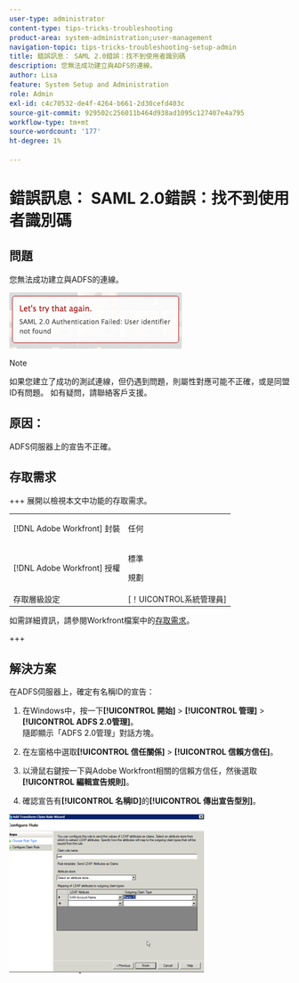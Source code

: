 ```yaml
---
user-type: administrator
content-type: tips-tricks-troubleshooting
product-area: system-administration;user-management
navigation-topic: tips-tricks-troubleshooting-setup-admin
title: 錯誤訊息： SAML 2.0錯誤：找不到使用者識別碼
description: 您無法成功建立與ADFS的連線。
author: Lisa
feature: System Setup and Administration
role: Admin
exl-id: c4c70532-de4f-4264-b661-2d30cefd403c
source-git-commit: 929502c256011b464d938ad1095c127407e4a795
workflow-type: tm+mt
source-wordcount: '177'
ht-degree: 1%

---
```


# 錯誤訊息： SAML 2.0錯誤：找不到使用者識別碼

## 問題

您無法成功建立與ADFS的連線。

![識別碼_not_found.png](assets/identifier-not-found.png)

>[!NOTE]
>
>如果您建立了成功的測試連線，但仍遇到問題，則屬性對應可能不正確，或是同盟ID有問題。 如有疑問，請聯絡客戶支援。

## 原因：

ADFS伺服器上的宣告不正確。

## 存取需求

+++ 展開以檢視本文中功能的存取需求。

<table style="table-layout:auto"> 
 <col> 
 <col> 
 <tbody> 
  <tr> 
   <td>[!DNL Adobe Workfront] 封裝</td> 
   <td><p>任何</p></td> 
  </tr> 
  <tr> 
   <td>[!DNL Adobe Workfront] 授權</td> 
   <td><p>標準</p>
       <p>規劃</p></td>
  </tr> 
  <tr> 
   <td>存取層級設定</td> 
   <td>[！UICONTROL系統管理員]</td> 
  </tr> 
 </tbody> 
</table>

如需詳細資訊，請參閱Workfront檔案中的[存取需求](/help/quicksilver/administration-and-setup/add-users/access-levels-and-object-permissions/access-level-requirements-in-documentation.md)。

+++

## 解決方案

在ADFS伺服器上，確定有名稱ID的宣告：

1. 在Windows中，按一下&#x200B;**[!UICONTROL 開始]** > **[!UICONTROL 管理]** > **[!UICONTROL ADFS 2.0管理]**。\
   隨即顯示「ADFS 2.0管理」對話方塊。

1. 在左窗格中選取&#x200B;**[!UICONTROL 信任關係]** > **[!UICONTROL 信賴方信任]**。

1. 以滑鼠右鍵按一下與Adobe Workfront相關的信賴方信任，然後選取&#x200B;**[!UICONTROL 編輯宣告規則]**。
1. 確認宣告有&#x200B;**[!UICONTROL 名稱ID]**&#x200B;的&#x200B;**[!UICONTROL 傳出宣告型別]**。

![1.png](assets/1-350x287.png)
